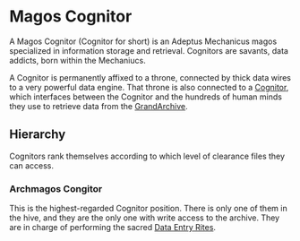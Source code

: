 Magos Cognitor
==============

A Magos Cognitor (Cognitor for short) is an Adeptus Mechanicus magos specialized in information storage and retrieval.
Cognitors are savants, data addicts, born within the Mechaniucs.

A Cognitor is permanently affixed to a throne, connected by thick data wires to a very powerful data engine.
That throne is also connected to a [Cognitor](../artefacts/thinkpod.md), which interfaces between the Cognitor and the hundreds of human minds they use to retrieve data from the [GrandArchive](../places/grand_archive.md).

Hierarchy
---------

Cognitors rank themselves according to which level of clearance files they can access.

### Archmagos Congitor

This is the highest-regarded Cognitor position. There is only one of them in the hive, and they are the only one with write access to the archive.
They are in charge of performing the sacred [Data Entry Rites](../traditions/data_entry_rites.md).
